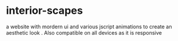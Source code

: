# interior-scapes
 a website with mordern ui and various jscript animations to create an aesthetic look . Also compatible on all devices as it is responsive
